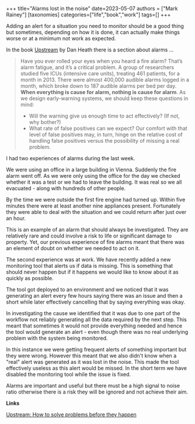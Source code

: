 +++
title="Alarms lost in the noise"
date=2023-05-07
authors = ["Mark Rainey"]
[taxonomies]
categories=["life","book","work"]
tags=[]
+++

Adding an alert for a situation you need to monitor should be a good thing but sometimes, depending on how it is done, it can actually make things worse or at a minimum not work as expected.

<!-- more -->

In the book [Upstream](https://www.amazon.co.uk/Upstream-solve-problems-before-happen-ebook/dp/B07VMVZ9MN) by Dan Heath there is a section about alarms ...

>Have you ever rolled your eyes when you heard a fire alarm? That’s alarm fatigue, and it’s a critical problem. A group of researchers studied five ICUs (intensive care units), treating 461 patients, for a month in 2013. There were almost 400,000 audible alarms logged in a month, which broke down to 187 audible alarms per bed per day. **When everything is cause for alarm, nothing is cause for alarm**. As we design early-warning systems, we should keep these questions in mind: 
>- Will the warning give us enough time to act effectively? (If not, why bother?) 
>- What rate of false positives can we expect? Our comfort with that level of false positives may, in turn, hinge on the relative cost of handling false positives versus the possibility of missing a real problem.

I had two experiences of alarms during the last week.

We were using an office in a large building in Vienna. Suddenly the fire alarm went off. As we were only using the office for the day we checked whether it was a test or we had to leave the building. It was real so we all evacuated - along with hundreds of other people. 

By the time we were outside the first fire engine had turned up. Within five minutes there were at least another nine appliances present. Fortunately they were able to deal with the situation and we could return after just over an hour. 

This is an example of an alarm that should always be investigated. They are relatively rare and could involve a risk to life or significant damage to property. Yet, our previous experience of fire alarms meant that there was an element of doubt on whether we needed to act on it.

The second experience was at work. We have recently added a new monitoring tool that alerts us if data is missing. This is something that should never happen but if it happens we would like to know about it as quickly as possible.

The tool got deployed to an environment and we noticed that it was generating an alert every few hours saying there was an issue and then a short while later effectively cancelling that by saying everything was okay.

In investigating the cause we identified that it was due to one part of the workflow not reliably generating all the data required by the next step. This meant that sometimes it would not provide everything needed and hence the tool would generate an alert - even though there was no real underlying problem with the system being monitored.

In this instance we were getting frequent alerts of something important but they were wrong. However this meant that we also didn't know when a "real" alert was generated as it was lost in the noise. This made the tool effectively useless as this alert would be missed. In the short term we have disabled the monitoring tool while the issue is fixed.

Alarms are important and useful but there must be a high signal to noise ratio otherwise there is a risk they will be ignored and not achieve their aim.

__Links__

[Upstream: How to solve problems before they happen](https://www.amazon.co.uk/Upstream-solve-problems-before-happen-ebook/dp/B07VMVZ9MN)
